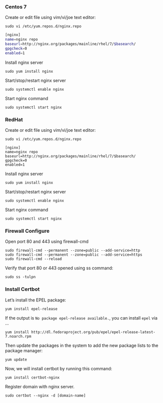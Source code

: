 ### Centos 7
Create or edit file using vim/vi/joe text editor:
```shell
sudo vi /etc/yum.repos.d/nginx.repo
```
```bash
[nginx]
name=nginx repo
baseurl=http://nginx.org/packages/mainline/rhel/7/$basearch/
gpgcheck=0
enabled=1
```

Install nginx server
```shell
sudo yum install nginx
```
Start/stop/restart nginx server
```shell
sudo systemctl enable nginx
```

Start nginx command

```shell
sudo systemctl start nginx
```

### RedHat

Create or edit file using vim/vi/joe text editor:
```shell
sudo vi /etc/yum.repos.d/nginx.repo
```
```shell
[nginx]
name=nginx repo
baseurl=http://nginx.org/packages/mainline/rhel/7/$basearch/
gpgcheck=0
enabled=1
```
Install nginx server
```shell
sudo yum install nginx
```
Start/stop/restart nginx server
```shell
sudo systemctl enable nginx
```

Start nginx command
```shell
sudo systemctl start nginx
```

### Firewall Configure
Open port 80 and 443 using firewall-cmd

```shell
sudo firewall-cmd --permanent --zone=public --add-service=http
sudo firewall-cmd --permanent --zone=public --add-service=https
sudo firewall-cmd --reload
```

Verify that port 80 or 443 opened using ss command:
```shell
sudo ss -tulpn
```

### Install Certbot

Let’s install the EPEL package:
```shell
yum install epel-release
```
If the output is `No package epel-release available.`, you can install `epel` via ...
```shell
yum install http://dl.fedoraproject.org/pub/epel/epel-release-latest-7.noarch.rpm

```
Then update the packages in the system to add the new package lists to the package manager:
```shell
yum update
```
Now, we will install certbot by running this command:
```shell
yum install certbot-nginx
```

Register domain with nginx server.
```shell
sudo certbot --nginx -d [domain-name]
```